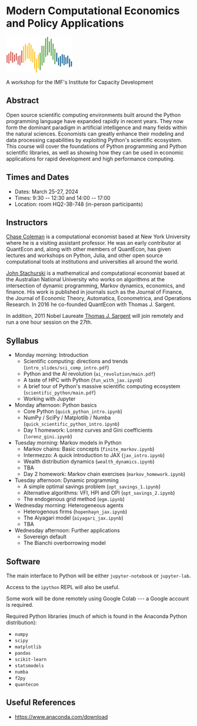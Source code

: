 # Modern Computational Economics and Policy Applications

![](qe-logo-large.png)

A workshop for the IMF's Institute for Capacity Development

## Abstract

Open source scientific computing environments built around the Python
programming language have expanded rapidly in recent years. They now form the
dominant paradigm in artificial intelligence and many fields within the natural
sciences.  Economists can greatly enhance their modeling and data processing
capabilities by exploiting Python's scientific ecosystem.  This course will
cover the foundations of Python programming and Python scientific libraries, as
well as showing how they can be used in economic applications for rapid
development and high performance computing.

## Times and Dates

* Dates: March 25-27, 2024
* Times: 9:30 -- 12:30 and 14:00 -- 17:00 
* Location: room HQ2-3B-748 (in-person participants) 

## Instructors

[Chase Coleman](https://github.com/cc7768) is a computational economist based at New York University where
he is a visiting assistant professor. He was an early contributor at QuantEcon
and, along with other members of QuantEcon, has given lectures and workshops
on Python, Julia, and other open source computational tools at institutions and
universities all around the world.

[John Stachurski](https://johnstachurski.net/) is a mathematical and
computational economist based at the Australian National University who works on
algorithms at the intersection of dynamic programming, Markov dynamics,
economics, and finance.  His work is published in journals such as the Journal
of Finance, the Journal of Economic Theory, Automatica, Econometrica, and
Operations Research.  In 2016 he co-founded QuantEcon with Thomas J. Sargent. 

In addition, 2011 Nobel Laureate [Thomas J. Sargent](http://www.tomsargent.com/)
will join remotely and run a one hour session on the 27th.


## Syllabus

* Monday morning: Introduction 
  - Scientific computing: directions and trends (`intro_slides/sci_comp_intro.pdf`)
  - Python and the AI revolution (`ai_revolution/main.pdf`)
  - A taste of HPC with Python (`fun_with_jax.ipynb`)
  - A brief tour of Python's massive scientific computing ecosystem (`scientific_python/main.pdf`)
  - Working with Jupyter
* Monday afternoon: Python basics
  - Core Python  (`quick_python_intro.ipynb`)
  - NumPy / SciPy / Matplotlib / Numba (`quick_scientific_python_intro.ipynb`)
  - Day 1 homework: Lorenz curves and Gini coefficients (`lorenz_gini.ipynb`)
* Tuesday morning: Markov models in Python
  - Markov chains: Basic concepts (`finite_markov.ipynb`)
  - Intermezzo: A quick introduction to JAX (`jax_intro.ipynb`)
  - Wealth distribution dynamics (`wealth_dynamics.ipynb`)
  - TBA
  - Day 2 homework: Markov chain exercises (`markov_homework.ipynb`)
* Tuesday afternoon: Dynamic programming
  - A simple optimal savings problem (`opt_savings_1.ipynb`)
  - Alternative algorithms: VFI, HPI and OPI (`opt_savings_2.ipynb`)
  - The endogenous grid method (`egm.ipynb`)
* Wednesday morning: Heterogeneous agents
  - Heterogenous firms (`hopenhayn_jax.ipynb`)
  - The Aiyagari model (`aiyagari_jax.ipynb`)
  - TBA
* Wednesday afternoon: Further applications
  - Sovereign default
  - The Bianchi overborrowing model


## Software

The main interface to Python will be either `jupyter-notebook` or `jupyter-lab`.

Access to the `ipython` REPL will also be useful.

Some work will be done remotely using Google Colab --- a Google account is
required.

Required Python libraries (much of which is found in the Anaconda Python distribution):

* `numpy`
* `scipy`
* `matplotlib`
* `pandas`
* `scikit-learn`
* `statsmodels`
* `numba`
* `f2py`
* `quantecon`

## Useful References

* https://www.anaconda.com/download
